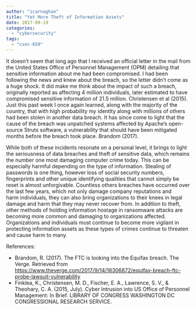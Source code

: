 ```yaml
---
author: "icarnaghan"
title: "Yet More Theft of Information Assets"
date: 2017-09-19
categories: 
  - "cybersecurity"
tags: 
  - "csec-650"
---
```


It doesn’t seem that long ago that I received an official letter in the mail from the United States Office of Personnel Management (OPM) detailing that sensitive information about me had been compromised. I had been following the news and knew about the breach, so the letter didn’t come as a huge shock. It did make me think about the impact of such a breach, originally reported as affecting 4 million individuals, later estimated to have compromised sensitive information of 21.5 million. Christensen et al (2015). Just this past week I once again learned, along with the majority of the country, that with high probability my identity along with millions of others had been stolen in another data breach. It has since come to light that the cause of the breach was unpatched systems affected by Apache’s open-source Struts software, a vulnerability that should have been mitigated months before the breach took place. Brandom (2017).

While both of these incidents resonate on a personal level, it brings to light the seriousness of data breaches and theft of sensitive data, which remains the number one most damaging computer crime today. This can be especially harmful depending on the type of information. Stealing of passwords is one thing, however loss of social security numbers, fingerprints and other unique identifying qualities that cannot simply be reset is almost unforgivable. Countless others breaches have occurred over the last few years, which not only damage company reputations and harm individuals, they can also bring organizations to their knees in legal damage and harm that they may never recover from. In addition to theft, other methods of holding information hostage in ransomware attacks are becoming more common and damaging to organizations affected. Organizations and individuals must continue to become more vigilant in protecting information assets as these types of crimes continue to threaten and cause harm to many.

References:

- Brandom, R. (2017). The FTC is looking into the Equifax breach. The Verge. Retrieved from https://www.theverge.com/2017/9/14/16306872/equifax-breach-ftc-probe-lawsuit-vulnerability
- Finklea, K., Christensen, M. D., Fischer, E. A., Lawrence, S. V., & Theohary, C. A. (2015, July). Cyber Intrusion into US Office of Personnel Management: In Brief. LIBRARY OF CONGRESS WASHINGTON DC CONGRESSIONAL RESEARCH SERVICE.
